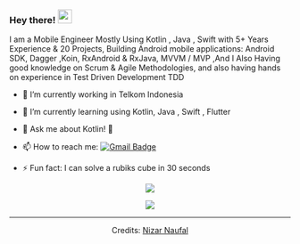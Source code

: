 ### Hey there! <img src="https://media.giphy.com/media/hvRJCLFzcasrR4ia7z/giphy.gif" width="25px">

I am a Mobile Engineer Mostly Using Kotlin , Java , Swift with 5+ Years Experience & 20 Projects, Building Android mobile applications: Android SDK, Dagger ,Koin, RxAndroid & RxJava, MVVM / MVP ,And I Also Having good knowledge on Scrum & Agile Methodologies, and also having hands on experience in Test Driven Development TDD

- 🔭 I’m currently working in Telkom Indonesia
- 🌱 I’m currently learning using Kotlin, Java , Swift , Flutter
- 💬 Ask me about Kotlin! 🐍
- 📫 How to reach me: <a href ="mailto:nizarnfl21@gmail.com">![Gmail Badge](https://img.shields.io/badge/-nizarnfl21@gmail.com-c14438?style=flat-square&logo=Gmail&logoColor=white&link=mailto:nizarnfl21@gmail.com)</a>

- ⚡ Fun fact: I can solve a rubiks cube in 30 seconds 
<!--Got the trophies from https://github.com/ryo-ma/github-profile-trophy#margin-width -->
<div align = "center">
  <img align="center" src= "https://github-profile-trophy.vercel.app/?username=NizarNaufal&theme=dracula&rank=S,AAA,AA,B,C,A&margin-w=10" />
</div>
<p></p>
<div align = "center">
  <p><img align="center" src="https://github-readme-stats.vercel.app/api/top-langs/?username=NizarNaufal&theme=dark&layout=compact" /></p><p>

-----
Credits: [Nizar Naufal](https://github.com/NizarNaufal)
